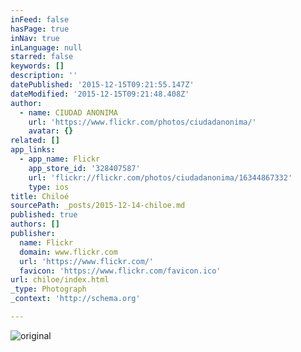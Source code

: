 ```yaml
---
inFeed: false
hasPage: true
inNav: true
inLanguage: null
starred: false
keywords: []
description: ''
datePublished: '2015-12-15T09:21:55.147Z'
dateModified: '2015-12-15T09:21:48.408Z'
author:
  - name: CIUDAD ANONIMA
    url: 'https://www.flickr.com/photos/ciudadanonima/'
    avatar: {}
related: []
app_links:
  - app_name: Flickr
    app_store_id: '328407587'
    url: 'flickr://flickr.com/photos/ciudadanonima/16344867332'
    type: ios
title: Chiloé
sourcePath: _posts/2015-12-14-chiloe.md
published: true
authors: []
publisher:
  name: Flickr
  domain: www.flickr.com
  url: 'https://www.flickr.com/'
  favicon: 'https://www.flickr.com/favicon.ico'
url: chiloe/index.html
_type: Photograph
_context: 'http://schema.org'

---
```

![original](https://s3-us-west-2.amazonaws.com/the-grid-img/p/2ff400edbad532300502cf4a4e730e3b9e125ff9.jpg)